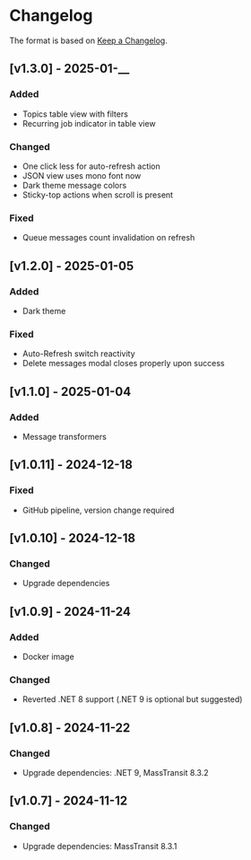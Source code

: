 # Changelog

The format is based on [Keep a Changelog](https://keepachangelog.com/en/1.0.0/).

## [v1.3.0] - 2025-01-__

### Added

- Topics table view with filters
- Recurring job indicator in table view

### Changed

- One click less for auto-refresh action
- JSON view uses mono font now
- Dark theme message colors
- Sticky-top actions when scroll is present

### Fixed

- Queue messages count invalidation on refresh

## [v1.2.0] - 2025-01-05

### Added

- Dark theme

### Fixed

- Auto-Refresh switch reactivity
- Delete messages modal closes properly upon success

## [v1.1.0] - 2025-01-04

### Added

- Message transformers

## [v1.0.11] - 2024-12-18

### Fixed

- GitHub pipeline, version change required

## [v1.0.10] - 2024-12-18

### Changed

- Upgrade dependencies

## [v1.0.9] - 2024-11-24

### Added

- Docker image

### Changed

- Reverted .NET 8 support (.NET 9 is optional but suggested)

## [v1.0.8] - 2024-11-22

### Changed

- Upgrade dependencies: .NET 9, MassTransit 8.3.2

## [v1.0.7] - 2024-11-12

### Changed

- Upgrade dependencies: MassTransit 8.3.1
